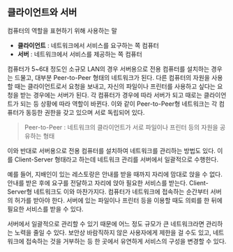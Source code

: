 ## 클라이언트와 서버

컴퓨터의 역할을 표현하기 위해 사용하는 말

- **클라이언트** : 네트워크에서 서비스를 요구하는 쪽 컴퓨터
- **서버** : 네트워크에서 서비스를 제공하는 쪽 컴퓨터

컴퓨터가 5~6대 정도인 소규모 LAN의 경우 서버용으로 전용 컴퓨터를 설치하는 경우는 드물고, 대부분 Peer-to-Peer 형태의 네트워크가 된다. 
다른 컴퓨터의 자원을 사용할 때는 클라이언트로서 요청을 보내고, 자신의 파일이나 프린터를 사용하고 싶다는 요청을 받는 경우에는 서버가 된다. 
각 컴퓨터가 경우에 따라 서버가 되고 때로는 클라이언트가 되는 등 상황에 따라 역할이 바뀐다. 
이와 같이 Peer-to-Peer형 네트워크는 각 컴퓨터가 동등한 권한을 갖고 있으며 서로 독립되어 있다.

> Peer-to-Peer : 네트워크의 클라이언트가 서로 파일이나 프린터 등의 자원을 공유하는 형태

이와 반대로 서버용으로 전용 컴퓨터를 설치하여 네트워크를 관리하는 방법도 있다. 
이를 Client-Server 형태라고 하는데 네트워크 관리를 서버에서 일괄적으로 수행한다.

예를 들어, 지배인이 있는 레스토랑은 안내를 받을 때까지 자리에 맘대로 앉을 수 없다. 
안내를 받은 후에 요구를 전달하고 자리에 앉아 필요한 서비스를 받는다. 
Client-Server형 네트워크도 이와 마찬가지다. 
컴퓨터가 네트워크에 접속하는 순간부터 서버의 허가를 받아야 한다. 
서버에 있는 파일이나 프린터 등을 이용할 때도 의뢰를 한 뒤에 필요한 서비스를 받을 수 있다. 

서버에서 일괄적으로 관리할 수 있기 때문에 어느 정도 규모가 큰 네트워크라면 관리하는 노력을 줄일 수 있다. 
보안상 바람직하지 않은 사용자에게 제한을 걸 수도 있고, 네트워크에 접속하는 것을 거부하는 등 한 곳에서 유연하게 서비스의 구성을 변경할 수 있다.
